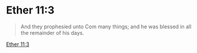 # Ether 11:3

> And they prophesied unto Com many things; and he was blessed in all the remainder of his days.

[Ether 11:3](https://www.churchofjesuschrist.org/study/scriptures/bofm/ether/11?lang=eng&id=p3#p3)


